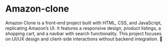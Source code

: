 # Amazon-clone

Amazon Clone is a front-end project built with HTML, CSS, and JavaScript, replicating Amazon’s UI. It features a responsive design, product listings, a shopping cart, and a navbar with search functionality. This project focuses on UI/UX design and client-side interactions without backend integration. 🚀
